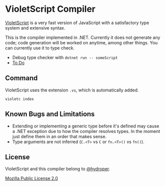 # VioletScript Compiler

[VioletScript](https://violetscript.github.io/docs/language_overview/quick_tour.html) is a very fast version of JavaScript with a satisfactory type system and extensive syntax.

This is the compiler implemented in .NET. Currently it does not generate any code; code generation will be worked on anytime, among other things. You can currently use it to type check.

- Debug type checker with `dotnet run -- someScript`
- [To Do](./to-do.md)

## Command

VioletScript uses the extension `.vs`, which is automatically added.

```
violetc index
```

## Known Bugs and Limitations

- Extending or implementing a generic type before it's defined may cause a .NET exception due to how the compiler resolves types. In the moment just define them in an order that makes sense.
- Type arguments are not inferred (`C.<T>` vs `C` or `fn.<T>()` vs `fn()`).

## License

VioletScript and this compiler belong to [@hydroper](https://org-hydroper.vercel.app).

[Mozilla Public License 2.0](https://www.mozilla.org/en-US/MPL/2.0)
